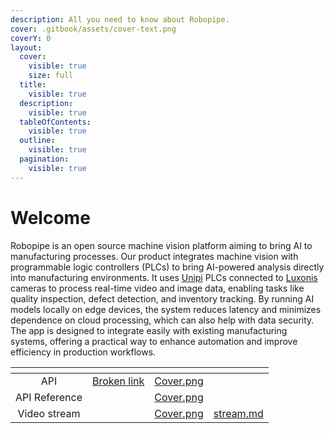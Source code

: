 ```yaml
---
description: All you need to know about Robopipe.
cover: .gitbook/assets/cover-text.png
coverY: 0
layout:
  cover:
    visible: true
    size: full
  title:
    visible: true
  description:
    visible: true
  tableOfContents:
    visible: true
  outline:
    visible: true
  pagination:
    visible: true
---
```


# Welcome

Robopipe is an open source machine vision platform aiming to bring AI to manufacturing processes. Our product integrates machine vision with programmable logic controllers (PLCs) to bring AI-powered analysis directly into manufacturing environments. It uses [Unipi](https://www.unipi.technology/cs/) PLCs connected to [Luxonis](https://www.luxonis.com/) cameras to process real-time video and image data, enabling tasks like quality inspection, defect detection, and inventory tracking. By running AI models locally on edge devices, the system reduces latency and minimizes dependence on cloud processing, which can also help with data security. The app is designed to integrate easily with existing manufacturing systems, offering a practical way to enhance automation and improve efficiency in production workflows.

<table data-view="cards" data-full-width="false"><thead><tr><th align="center"></th><th data-hidden data-type="content-ref"></th><th data-hidden data-card-cover data-type="files"></th><th data-hidden data-card-target data-type="content-ref"></th></tr></thead><tbody><tr><td align="center">API</td><td><a href="broken-reference">Broken link</a></td><td><a href=".gitbook/assets/Cover.png">Cover.png</a></td><td></td></tr><tr><td align="center">API Reference</td><td></td><td><a href=".gitbook/assets/Cover.png">Cover.png</a></td><td></td></tr><tr><td align="center">Video stream</td><td></td><td><a href=".gitbook/assets/Cover.png">Cover.png</a></td><td><a href="api/api-reference/stream.md">stream.md</a></td></tr></tbody></table>
